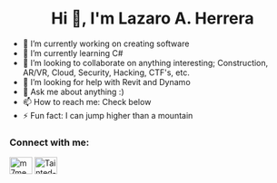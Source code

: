 <h1 align="center">Hi 👋, I'm Lazaro A. Herrera</h1>

- 🔭 I’m currently working on creating software
- 🌱 I’m currently learning C#
- 👯 I’m looking to collaborate on anything interesting; Construction, AR/VR, Cloud, Security, Hacking, CTF's, etc.
- 🤔 I’m looking for help with Revit and Dynamo
- 💬 Ask me about anything :)
- 📫 How to reach me: Check below
- ⚡ Fun fact: I can jump higher than a mountain

<h3 align="left">Connect with me:</h3>
<p align="left">
<a href="https://twitter.com/Tainted_Fool" target="blank"><img align="center" src="https://raw.githubusercontent.com/rahuldkjain/github-profile-readme-generator/master/src/images/icons/Social/twitter.svg" alt="m7medfaleh" height="30" width="40" /></a>
<a href="https://www.linkedin.com/in/laz-a-h/" target="blank"><img align="center" src="https://raw.githubusercontent.com/rahuldkjain/github-profile-readme-generator/master/src/images/icons/Social/linked-in-alt.svg" alt="Tainted-Fool" height="30" width="40" /></a>
</p>
